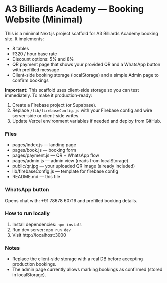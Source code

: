 # A3 Billiards Academy — Booking Website (Minimal)

This is a minimal Next.js project scaffold for A3 Billiards Academy booking site.
It implements:
- 8 tables
- ₹320 / hour base rate
- Discount options: 5% and 8%
- QR payment page that shows your provided QR and a WhatsApp button with prefilled message
- Client-side booking storage (localStorage) and a simple Admin page to confirm bookings

**Important:** This scaffold uses client-side storage so you can test immediately. To make it production-ready:
1. Create a Firebase project (or Supabase).
2. Replace `/lib/firebaseConfig.js` with your Firebase config and wire server-side or client-side writes.
3. Update Vercel environment variables if needed and deploy from GitHub.

### Files
- pages/index.js — landing page
- pages/book.js — booking form
- pages/payment.js — QR + WhatsApp flow
- pages/admin.js — admin view (reads from localStorage)
- public/qr.jpg — your uploaded QR image (already included)
- lib/firebaseConfig.js — template for firebase config
- README.md — this file

### WhatsApp button
Opens chat with: +91 78678 60716 and prefilled booking details.

### How to run locally
1. Install dependencies: `npm install`
2. Run dev server: `npm run dev`
3. Visit http://localhost:3000

### Notes
- Replace the client-side storage with a real DB before accepting production bookings.
- The admin page currently allows marking bookings as confirmed (stored in localStorage).
